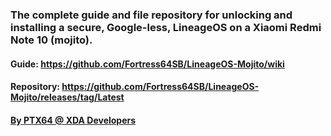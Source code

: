 ### The complete guide and file repository for unlocking and installing a secure, Google-less, LineageOS on a Xiaomi Redmi Note 10 (mojito).
#### Guide: https://github.com/Fortress64SB/LineageOS-Mojito/wiki
#### Repository: https://github.com/Fortress64SB/LineageOS-Mojito/releases/tag/Latest
#### <a href="https://forum.xda-developers.com/m/ptx64.11988819/">By PTX64 @ XDA Developers</a>
